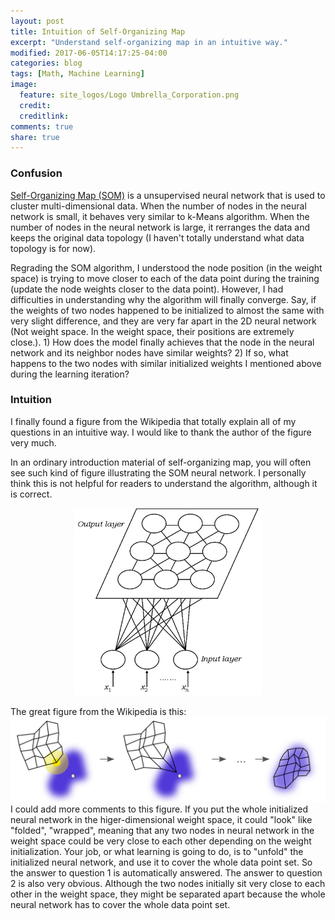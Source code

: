 ```yaml
---
layout: post
title: Intuition of Self-Organizing Map
excerpt: "Understand self-organizing map in an intuitive way."
modified: 2017-06-05T14:17:25-04:00
categories: blog
tags: [Math, Machine Learning]
image:
  feature: site_logos/Logo Umbrella_Corporation.png
  credit: 
  creditlink: 
comments: true
share: true
---
```


### Confusion

[Self-Organizing Map (SOM)](https://en.wikipedia.org/wiki/Self-organizing_map) is a unsupervised neural network that is used to cluster multi-dimensional data. When the number of nodes in the neural network is small, it behaves very similar to k-Means algorithm. When the number of nodes in the neural network is large, it rerranges the data and keeps the original data topology (I haven't totally understand what data topology is for now).

Regrading the SOM algorithm, I understood the node position (in the weight space) is trying to move closer to each of the data point during the training (update the node weights closer to the data point). However, I had difficulties in understanding why the algorithm will finally converge. Say, if the weights of two nodes happened to be initialized to almost the same with very slight difference, and they are very far apart in the 2D neural network (Not weight space. In the weight space, their positions are extremely close.). 1) How does the model finally achieves that the node in the neural network and its neighbor nodes have similar weights? 2) If so, what happens to the two nodes with similar initialized weights I mentioned above during the learning iteration?

### Intuition

I finally found a figure from the Wikipedia that totally explain all of my questions in an intuitive way. I would like to thank the author of the figure very much.

In an ordinary introduction material of self-organizing map, you will often see such kind of figure illustrating the SOM neural network. I personally think this is not helpful for readers to understand the algorithm, although it is correct.
<center><img width="300" height="300" src="/images/blog/2017-06-05-Self-Organizing-Map/som_representation.jpg"/></center>

The great figure from the Wikipedia is this:
![](/images/blog/2017-06-05-Self-Organizing-Map/Somtraining.svg)
I could add more comments to this figure. If you put the whole initialized neural network in the higer-dimensional weight space, it could "look" like "folded", "wrapped", meaning that any two nodes in neural network in the weight space could be very close to each other depending on the weight initialization. Your job, or what learning is going to do, is to "unfold" the initialized neural network, and use it to cover the whole data point set. So the answer to question 1 is automatically answered. The answer to question 2 is also very obvious. Although the two nodes initially sit very close to each other in the weight space, they might be separated apart because the whole neural network has to cover the whole data point set.
